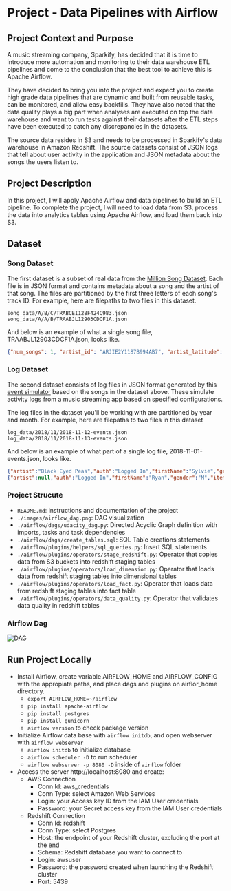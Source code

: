 # Project - Data Pipelines with Airflow

## Project Context and Purpose
A music streaming company, Sparkify, has decided that it is time to introduce more automation and monitoring to their data warehouse ETL pipelines and come to the conclusion that the best tool to achieve this is Apache Airflow.

They have decided to bring you into the project and expect you to create high grade data pipelines that are dynamic and built from reusable tasks, can be monitored, and allow easy backfills. They have also noted that the data quality plays a big part when analyses are executed on top the data warehouse and want to run tests against their datasets after the ETL steps have been executed to catch any discrepancies in the datasets.

The source data resides in S3 and needs to be processed in Sparkify's data warehouse in Amazon Redshift. The source datasets consist of JSON logs that tell about user activity in the application and JSON metadata about the songs the users listen to.


## Project Description
In this project, I will apply Apache Airflow and data pipelines to build an ETL pipeline. To complete the project, I will need to load data from S3, process the data into analytics tables using Apache Airflow, and load them back into S3.


## Dataset
### Song Dataset
The first dataset is a subset of real data from the [Million Song Dataset](http://millionsongdataset.com/). Each file is in JSON format and contains metadata about a song and the artist of that song. The files are partitioned by the first three letters of each song's track ID. For example, here are filepaths to two files in this dataset.
```
song_data/A/B/C/TRABCEI128F424C983.json
song_data/A/A/B/TRAABJL12903CDCF1A.json
```
And below is an example of what a single song file, TRAABJL12903CDCF1A.json, looks like.
```json
{"num_songs": 1, "artist_id": "ARJIE2Y1187B994AB7", "artist_latitude": null, "artist_longitude": null, "artist_location": "", "artist_name": "Line Renaud", "song_id": "SOUPIRU12A6D4FA1E1", "title": "Der Kleine Dompfaff", "duration": 152.92036, "year": 0}
```

### Log Dataset
The second dataset consists of log files in JSON format generated by this [event simulator](https://github.com/Interana/eventsim) based on the songs in the dataset above. These simulate activity logs from a music streaming app based on specified configurations.

The log files in the dataset you'll be working with are partitioned by year and month. For example, here are filepaths to two files in this dataset
```
log_data/2018/11/2018-11-12-events.json
log_data/2018/11/2018-11-13-events.json
```
And below is an example of what part of a single log file, 2018-11-01-events.json, looks like.
```json
{"artist":"Black Eyed Peas","auth":"Logged In","firstName":"Sylvie","gender":"F","itemInSession":0,"lastName":"Cruz","length":214.93506,"level":"free","location":"Washington-Arlington-Alexandria, DC-VA-MD-WV","method":"PUT","page":"NextSong","registration":1540266185796.0,"sessionId":9,"song":"Pump It","status":200,"ts":1541108520796,"userAgent":"\"Mozilla\/5.0 (Macintosh; Intel Mac OS X 10_9_4) AppleWebKit\/537.77.4 (KHTML, like Gecko) Version\/7.0.5 Safari\/537.77.4\"","userId":"10"}
{"artist":null,"auth":"Logged In","firstName":"Ryan","gender":"M","itemInSession":0,"lastName":"Smith","length":null,"level":"free","location":"San Jose-Sunnyvale-Santa Clara, CA","method":"GET","page":"Home","registration":1541016707796.0,"sessionId":169,"song":null,"status":200,"ts":1541109015796,"userAgent":"\"Mozilla\/5.0 (X11; Linux x86_64) AppleWebKit\/537.36 (KHTML, like Gecko) Ubuntu Chromium\/36.0.1985.125 Chrome\/36.0.1985.125 Safari\/537.36\"","userId":"26"}
```

### Project Strucute
- `README.md`: instructions and documentation of the project
- `./images/airflow_dag.png`: DAG visualization
- `./airflow/dags/udacity_dag.py`: Directed Acyclic Graph definition with imports, tasks and task dependencies
- `./airflow/dags/create_tables.sql`: SQL Table creations statements
- `./airflow/plugins/helpers/sql_queries.py`: Insert SQL statements
- `./airflow/plugins/operators/stage_redshift.py`: Operator that copies data from S3 buckets into redshift staging tables
- `./airflow/plugins/operators/load_dimension.py`: Operator that loads data from redshift staging tables into dimensional tables
- `./airflow/plugins/operators/load_fact.py`: Operator that loads data from redshift staging tables into fact table
- `./airflow/plugins/operators/data_quality.py`: Operator that validates data quality in redshift tables

### Airflow Dag
<img src="https://github.com/wanlipu/data_pipelines_with_airflow/blob/master/images/airflow_dag.PNG" alt="DAG" />

## Run Project Locally
- Install Airflow, create variable AIRFLOW_HOME and AIRFLOW_CONFIG with the appropiate paths, and place dags and plugins on airflor_home directory.
  - `export AIRFLOW_HOME=~/airflow`
  - `pip install apache-airflow`
  - `pip install postgres`
  - `pip install gunicorn`
  - `airflow version` to check package version
- Initialize Airflow data base with `airflow initdb`, and open webserver with `airflow webserver`
  - `airflow initdb` to initialize database
  - `airflow scheduler -D` to run scheduler
  - `airflow webserver -p 8080 -D` inside of `airflow` folder
- Access the server http://localhost:8080 and create:
  - AWS Connection 
    - Conn Id: aws_credentials
    - Conn Type: select Amazon Web Services
    - Login: your Access key ID from the IAM User credentials
    - Password: your Secret access key from the IAM User credentials
  - Redshift Connection 
    - Conn Id: redshift
    - Conn Type: select Postgres
    - Host: the endpoint of your Redshift cluster, excluding the port at the end
    - Schema: Redshift database you want to connect to
    - Login: awsuser
    - Password: the password created when launching the Redshift cluster
    - Port: 5439


